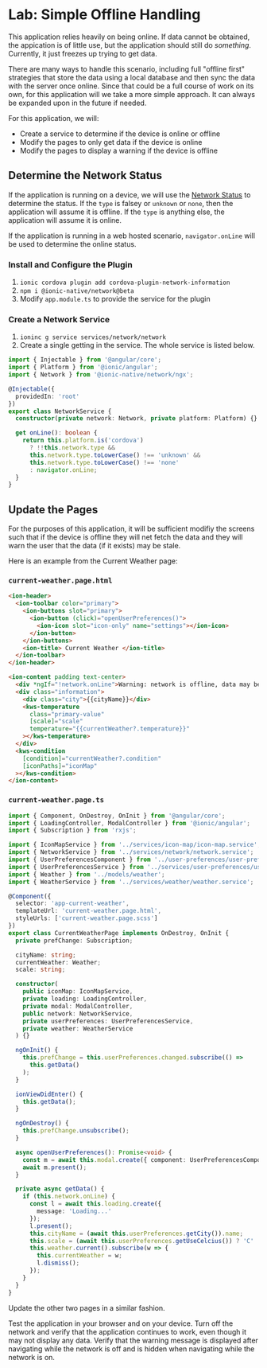 # Lab: Simple Offline Handling

This application relies heavily on being online. If data cannot be obtained, the appication is of little use, but the application should still do _something_. Currently, it just freezes up trying to get data.

There are many ways to handle this scenario, including full "offline first" strategies that store the data using a local database and then sync the data with the server once online. Since that could be a full course of work on its own, for this application will we take a more simple approach. It can always be expanded upon in the future if needed.

For this application, we will:

* Create a service to determine if the device is online or offline
* Modify the pages to only get data if the device is online
* Modify the pages to display a warning if the device is offline

## Determine the Network Status

If the application is running on a device, we will use the <a href="https://ionicframework.com/docs/native/network/" target="_blank">Network Status</a> to determine the status. If the `type` is falsey or `unknown` or `none`, then the application will assume it is offline. If the `type` is anything else, the application will assume it is online.

If the application is running in a web hosted scenario, `navigator.onLine` will be used to determine the online status.

### Install and Configure the Plugin

1. `ionic cordova plugin add cordova-plugin-network-information`
1. `npm i @ionic-native/network@beta`
1. Modify `app.module.ts` to provide the service for the plugin

### Create a Network Service

1. `ioninc g service services/network/network`
1. Create a single getting in the service. The whole service is listed below.

```TypeScript
import { Injectable } from '@angular/core';
import { Platform } from '@ionic/angular';
import { Network } from '@ionic-native/network/ngx';

@Injectable({
  providedIn: 'root'
})
export class NetworkService {
  constructor(private network: Network, private platform: Platform) {}

  get onLine(): boolean {
    return this.platform.is('cordova')
      ? !!this.network.type &&
      this.network.type.toLowerCase() !== 'unknown' &&
      this.network.type.toLowerCase() !== 'none'
      : navigator.onLine;
  }
}
```

## Update the Pages

For the purposes of this application, it will be sufficient modifiy the screens such that if the device is offline they will net fetch the data and they will warn the user that the data (if it exists) may be stale.

Here is an example from the Current Weather page:

### `current-weather.page.html`

```HTML
<ion-header>
  <ion-toolbar color="primary">
    <ion-buttons slot="primary">
      <ion-button (click)="openUserPreferences()">
        <ion-icon slot="icon-only" name="settings"></ion-icon>
      </ion-button>
    </ion-buttons>
    <ion-title> Current Weather </ion-title>
  </ion-toolbar>
</ion-header>

<ion-content padding text-center>
  <div *ngIf="!network.onLine">Warning: network is offline, data may be stale</div>
  <div class="information">
    <div class="city">{{cityName}}</div>
    <kws-temperature
      class="primary-value"
      [scale]="scale"
      temperature="{{currentWeather?.temperature}}"
    ></kws-temperature>
  </div>
  <kws-condition
    [condition]="currentWeather?.condition"
    [iconPaths]="iconMap"
  ></kws-condition>
</ion-content>
```

### `current-weather.page.ts`

```TypeScript
import { Component, OnDestroy, OnInit } from '@angular/core';
import { LoadingController, ModalController } from '@ionic/angular';
import { Subscription } from 'rxjs';

import { IconMapService } from '../services/icon-map/icon-map.service';
import { NetworkService } from '../services/network/network.service';
import { UserPreferencesComponent } from '../user-preferences/user-preferences.component';
import { UserPreferencesService } from '../services/user-preferences/user-preferences.service';
import { Weather } from '../models/weather';
import { WeatherService } from '../services/weather/weather.service';

@Component({
  selector: 'app-current-weather',
  templateUrl: 'current-weather.page.html',
  styleUrls: ['current-weather.page.scss']
})
export class CurrentWeatherPage implements OnDestroy, OnInit {
  private prefChange: Subscription;

  cityName: string;
  currentWeather: Weather;
  scale: string;

  constructor(
    public iconMap: IconMapService,
    private loading: LoadingController,
    private modal: ModalController,
    public network: NetworkService,
    private userPreferences: UserPreferencesService,
    private weather: WeatherService
  ) {}

  ngOnInit() {
    this.prefChange = this.userPreferences.changed.subscribe(() =>
      this.getData()
    );
  }

  ionViewDidEnter() {
    this.getData();
  }

  ngOnDestroy() {
    this.prefChange.unsubscribe();
  }

  async openUserPreferences(): Promise<void> {
    const m = await this.modal.create({ component: UserPreferencesComponent });
    await m.present();
  }

  private async getData() {
    if (this.network.onLine) {
      const l = await this.loading.create({
        message: 'Loading...'
      });
      l.present();
      this.cityName = (await this.userPreferences.getCity()).name;
      this.scale = (await this.userPreferences.getUseCelcius()) ? 'C' : 'F';
      this.weather.current().subscribe(w => {
        this.currentWeather = w;
        l.dismiss();
      });
    }
  }
}
```

Update the other two pages in a similar fashion.

Test the application in your browser and on your device. Turn off the network and verify that the application continues to work, even though it may not display any data. Verify that the warning message is displayed after navigating while the network is off and is hidden when navigating while the network is on.
